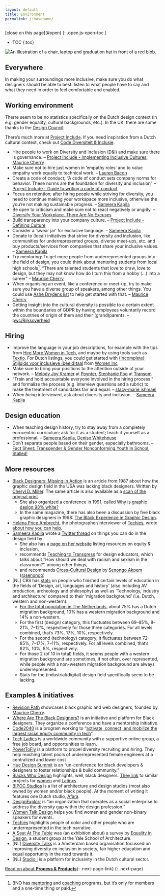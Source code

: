 ```yaml
---
layout: default
title: Environment
permalink: /:basename/
---
```


<nav class="toc js-toc">
[<span>close</span> on this page](#open)
{: .open.js-open-toc }

* TOC
{:toc}
</nav>

<main class="page" id="site-content">

<img src="/static/img/environment.svg" alt="An illustration of a chair, laptop and graduation hat in front of a red blob.">

## Everywhere

In making your surroundings more inclusive, make sure you do what designers should be able to best: listen to what people have to say and what they need in order to feel comfortable and enabled.

## Working environment

Therre seem to be no statistics specifically on the Dutch design context (in e.g. gender equality, cultural backgrounds, etc.). In the UK, there are some thanks to the [Design Council](https://www.designcouncil.org.uk/what-we-do/research/design-economy).

There’s much more at [Project Include](https://projectinclude.org/recommendations/). If you need inspiration from a Dutch cultural context, check out [Code Diversiteit & Inclusie](https://codedi.nl/).

- Hire people to work on Diversity and Inclusion (D&I) and make sure there is governance. – [Project Include - Implementing Inclusive Cultures](https://projectinclude.org/implementing_culture#staff-for-building-inclusion), [Maurice Cherry](https://youtu.be/eBuFCkmyYuA?t=1090)
- Make sure not to hire just women in ‘empathy roles’ and to value empathy work equally to technical work. – [Lauren Bacon](https://www.laurenbacon.com/women-tech-empathy-work/)
- Create a code of conduct; “A code of conduct sets company norms for behavior. These norms are the foundation for diversity and inclusion” – [Project Include - Guide to writing a code of conduct](https://projectinclude.org/writing_cocs)
- Focus on retention; after hiring people while striving for diversity, you need to continue making your workspace more inclusive, otherwise the you’re not making sustainable progress. – [Sameera Kapila](https://youtu.be/5pj8E-XbRzE?t=986)
- Be open to criticism and make sure not to react negatively or angrily. – [Diversify Your Workplace. There Are No Excuses](https://transom.org/2015/stephanie-foo/)
- Build transparency into your company culture. – [Project Include - Defining Culture](https://projectinclude.org/defining_culture#build-transparency-into-company-culture)
- Consider a ‘swear jar’ for exclusive language. – [Sameera Kapila](https://youtu.be/5pj8E-XbRzE?t=1240)
- Donate to (local) initiatives that strive for diversity and inclusion, like communities for underrepresented groups, diverse meet-ups, etc. and buy products/services from companies that share your inclusive values.  – [Sameera Kapila](https://youtu.be/5pj8E-XbRzE?t=1689)
- Try mentoring: To get more people from underrepresented groups into the field of design, you could think about mentoring students from local high schools[^1]. “There are talented students that love to draw, love to design, but they may not know how do I turn this from a hobby (...) into a career” – [Maurice Cherry](https://youtu.be/eBuFCkmyYuA?t=948)
- When organising an event, like a conference or meet-up, try to make sure you have a diverse group of speakers, among other things. You could use [Ashe Drydens list](https://www.ashedryden.com/blog/increasing-diversity-at-your-conference) to help get started with that. – [Maurice Cherry](https://youtu.be/eBuFCkmyYuA?t=1013)
- Getting insight into the cultural diversity is possible to a certain extent within the boundaries of GDPR by having employees voluntarily record the countries of origin of them and their (grand)parents. – [pwc/Rijksoverheid](https://www.rijksoverheid.nl/onderwerpen/gelijke-behandeling-op-het-werk/culturele-diversiteit-werkvloer)

## Hiring

- Improve the language in your job descriptions, for example with the tips from [Hire More Women in Tech](https://www.hiremorewomenintech.com/#block-yui_3_17_2_1_1404580746562_9726), and maybe by using tools such as [Textio](https://textio.com/). For Dutch listings, you could get started with [(Incomplete) Stijlgids voor inclusieve (beeld)taal](https://www.womeninc.nl/wp-content/uploads/2022/01/WI-Stijlgids-2022.pdf) from [Women Inc](https://www.womeninc.nl/)
- Make sure to bring your positions to the attention outside of your network. – [Melody Joy Kramer](https://twitter.com/mkramer) at [Poynter](https://www.poynter.org/business-work/2017/5-ways-to-make-your-journalism-job-descriptions-better/), [Stephanie Foo](https://www.stephaniefoo.me/) at [Transom](https://transom.org/2015/stephanie-foo/)
- “Train and hold accountable everyone involved in the hiring process.” and formalize the process (e.g. interview questions and a rubric) to make the treatment of candidates fair and equal. – [stacy-marie ishmael](https://medium.com/@s_m_i/lessons-in-inclusive-hiring-what-ive-learnt-d8501d8925d5)
- When _being_ interviewed, ask about diversity and inclusion.  – [Sameera Kapila](https://youtu.be/5pj8E-XbRzE?t=1712)

## Design education

- When teaching design history, try to stay away from a completely eurocentric curriculum; ask for it as a student; teach it yourself as a professional. – [Sameera Kapila](https://threadreaderapp.com/thread/1267160838911201281.html), [Denise Whitehouse](https://dharn.org.au/the-state-of-design-history-as-a-discipline/)
- Don’t separate people based on their gender, especially bathrooms. – [Fact Sheet: Transgender & Gender Nonconforming Youth In School](https://srlp.org/resources/fact-sheet-transgender-gender-nonconforming-youth-school/), [Stalled!](https://www.stalled.online/)

## More resources
- [Black Designers: Missing in Action](https://www.printmag.com/design-culture-2/history-2/blacks-in-design-1987/) is an article from 1987 about how the graphic design field in the USA was lacking black designers. Written by [Cheryl D. Miller](https://www.aiga.org/diversity-inclusion-design-journeys-essay-cheryl-d-miller). The same article is also available as a [scan of the original print](https://www.scribd.com/document/287765658/Black-Designers-Missing-in-Action-by-Cheryl-D-Miller).
    - She also organized a conference in 1991, called [Why is graphic design 93% white?](https://www.aiga.org/aiga/content/tools-and-resources/diversity-and-inclusion/why-is-graphic-design-93-white/)
    - In the same magazine, there has also been a discussion by five black graphic designers in 1968: [The Black Experience in Graphic Design](https://www.printmag.com/design-culture-2/history-2/the-black-experience-1968/).
- [Helena Price Ambrecht](https://twitter.com/helena), the photographer/interviewer of [Techies](https://techiesproject.com/), wrote [about how you can help](https://medium.com/techies-project/techies-project-how-you-can-help-a494284ca7d6).
- [Sameera Kapila](https://samkapila.com/) wrote a [Twitter thread](https://threadreaderapp.com/thread/1267160838911201281.html) on things you can do in the design field by
  - She also has a [page on her website](https://samkapila.com/inclusion/) listing resources on equity & inclusion,
  - recommends [Teaching to Transgress](https://www.goodreads.com/book/show/27091.Teaching_to_Transgress) for design educators, which talks about “How should we deal with racism and sexism in the classroom?”, among other things,
  - and recommends [Cross-Cultural Design](https://abookapart.com/products/cross-cultural-design) by [Senongo Akpem](https://senongo.net) ([@senongo](https://twitter.com/senongo))
- [NL] CBS has [stats](https://opendata.cbs.nl/statline/#/CBS/nl/dataset/82816NED/table?dl=3AEFE) on people who finished certain levels of education in the fields of ‘Design, art, languages and history’ (also including AV production, archeology and philosophy) as well as ‘Technology, industry and architecture’ compared to their ‘migration background’ (i.e. Dutch, western and non-western).
    - [For the total population in The Netherlands](https://opendata.cbs.nl/#/CBS/nl/dataset/37325/table?dl=3AEFD), about 75% has a Dutch migration background, 10% has a western migration background and 14% a non-western.
    - For the first (design) category, this fluctuates between 69–85%, 8–21%, 7–12%, respectively for those three categories. For all levels combined, that’s 73%, 17%, 10%, respectively.
    - For the second (technology) category, it fluctuates between 72–85%, 7–17%, 7–11%, respectively. For all levels combined, that’s 82%, 10%, 8%, respectively.
    - For those 2 (of 10 in total) fields, it seems people with a western migration background are sometimes, if not often, over represented, while people with a non-western migration background are always underrepresented.
    - Stats for the (industrial/digital) design field specifically seem to be lacking.

## Examples & initiatives
- [Revision Path](https://revisionpath.com/) showcases black graphic and web designers, founded by [Maurice Cherry](https://mauricecherry.com/).
- [Where Are The Black Designers?](https://wherearetheblackdesigners.com/) is an initiative and platform for Black designers. They organize a conference and have a mentorship initiative.
- [Code2040](https://www.code2040.org/) is a program working to “[activate, connect, and mobilize the largest racial equity community in tech](https://www.code2040.org/mission)”.
- [Tech Ladies](https://www.hiretechladies.com/) is a worldwide community with a supportive online group, a free job board, and opportunities to learn.
- [PowerToFly](https://powertofly.com) is a platform to propel diversity recruiting and hiring. They help reaching talent pools of underrepresented female engineers at a centralized and lower cost
- [Hue Design Summit](https://huedesignsummit.com) is an “un-conference for black developers & designers to foster relationships & build community.”
- [Blacks Who Design](https://blackswho.design) highlights, well, black designers. [They link](https://blackswho.design/about) to similar projects for [women](https://womenwho.design) and [Latinxs](https://latinxswhodesign.com).
- [BIPOC Studios](https://bit.ly/bipoc-studios) is a list of architecture and design studios (most also owned by women and/or black people). At the moment of writing it features one Dutch studio, [Afara](https://www.afarai.com/).
- [DesignExplorr](https://designexplorr.com) is “an organization that operates as a social enterprise to address the diversity gap within the design profession.”
- [Women Talk Design](https://womentalkdesign.com/) helps you find women and gender non-binary speakers for events.
- [Techies](https://techiesproject.com/) highlights people of color and other people who are underrepresented in the tech narrative.
- [A Seat At The Table](https://aseat.org/) was (an exhibition about) a survey by [Equality in Design](https://equalityindesign.tumblr.com/), a student group at the Yale School of Architecture.
- [NL] [Diversity Talks](https://diversitytalks.nl) is a Amsterdam based organisation focussed on improving diversity en inclusion in society, fair higher education and equal opportunity in the road towards it.
- [NL] [Studio i](https://studio-inclusie.nl) is a platform for inclusivity in the Dutch cultural sector.


[Read on about **Process & Products**](/process/){: .next-page-link}
{: .next-page}


[^1]: BNO has [mentoring](https://www.bno.nl/page/bno-mentoring) and [coaching](https://www.bno.nl/page/bno-coaching) programs, but it’s only for members and a one-time thing or paid.

</main>
